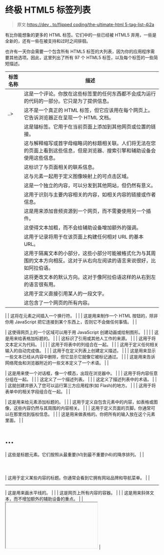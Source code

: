 # 终极 HTML5 标签列表

> 原文:[https://dev . to/flipped coding/the-ultimate-html 5-tag-list-4i2a](https://dev.to/flippedcoding/the-ultimate-html5-tag-list-4i2a)

有比你能想象的更多的 HTML 标签。它们中的一些已经被 HTML5 弃用，一些是全新的，还有一些在被支持和过时之间徘徊。

也许有一天你会需要一个包含所有 HTML5 标签的大列表，因为你的应用程序需要其他选项。因此，这里列出了所有 97 个 HTML5 标签，以及每个标签的一些简短描述。

| 标签名称 | 描述 |
| --- | --- |
|  | 这是一个评论。你放在这些标签里的任何东西都不会成为运行的代码的一部分。它只是为了提供信息。 |
| ..> | 这不是一个真正的 HTML 标签，但它应该用在每个网页上。它告诉浏览器正在呈现一个 HTML 文档。 |
|  | 这是锚标签。它用于在当前页面上添加到其他网页或位置的链接。 |
|  | 这与解释缩写或首字母缩略词的标题相关联。人们将无法在您的页面上看到这些信息，但是浏览器、搜索引擎和辅助设备会使用这些信息。 |
|  | 这标识了与页面相关的联系信息。 |
|  | 这与元素一起用于定义图像映射上的可点击区域。 |
|  | 这是一个独立的内容，可以分发到其他网站，但仍然有意义。 |
|  | 这用于识别与主要内容相关的内容，如相关内容的链接或作者信息。 |
|  | 这是用来添加音频资源到一个网页，而不需要使用另一个插件。 |
|  | 这使得文本加粗，而不会给辅助设备增加额外的强调。 |
|  | 这用于记录将用于在该页面上构建任何相对 URL 的基本 URL。 |
|  | 这用于隔离文本的小部分，这些小部分可能被格式化为与其周围的文本方向相反。这对于从右向左阅读的语言来说很好，比如阿拉伯语。 |
|  | 这将更改文本的默认方向。这对于像阿拉伯语这样的从右到左的语言很有用。 |
|  | 这用于定义直接引用某人的一段文字。 |
|  | 这包含了一个网页的所有内容。 |
| 
 | 这将在元素之间插入一个换行符。 |
|  | 这是用来制作一个 HTML 按钮的，除非你用 JavaScript 把它连接到某个东西上，否则它不会做任何事情。 |
| 

<canvas></canvas>

 | 这使得网页上的一个区域可以用于用 JavaScript 创建动画或绘制图形。 |
|  |<caption></caption>
| 这是用来给表格加标题的。 |
|  | 这标识了引用或其他人工作的来源。 |
|  | 这用于将文本定义为代码。 |
|  |
| 这用于将表中的列组合在一起。 |
| <datalist></datalist> | 这用于定义任何相关输入的自动完成值。 |
|  | 这用于在定义列表上创建定义描述。 |
|  | 这是用来显示一些文本已经从内容中删除，但它显示它就像它被标记通过。 |
|  | 这是用来告诉网络爬虫和浏览器附近的一些文本定义了一个术语。 |
| <dialog></dialog> | 这是用来使一个对话框，像一个模态，出现在浏览器中。 |
|  | 这用于将内容任意分组在一起。 |
|  | 这定义了一个描述列表。 |
|  | 这定义了描述列表中的术语。 |
| <embed> | 这就创建并嵌入了您可以运行第三方应用程序(如 Flash)的地方。 |
|  | 这用于将表单中的相关字段组合在一起。 |
| 

<figcaption></figcaption>

 | 这是用来给元素添加标题的。 |
|  | 这用于定义自包含元素中的内容，如表格或图像，这些内容仍然与其周围的内容相关。 |
|  | 这用于定义页面的页脚。你通常可以在那里找到版权信息。 |
|  | 这是用来做表格的。你把所有的输入放在这个元素里面。 |
| 

# ...

 | 这些是标题元素。它们按照从最重要(h1)到最不重要(h6)的降序排列。 |
| 

<header></header>

 | 这用于定义某些内容的标题。你通常会看到它拥有网站品牌和导航菜单。 |
| 

* * *

 | 这是用来画水平线的。 |
|  | 这是网页上所有内容的容器。 |
|  | 这是用来斜体文本，而不增加额外的辅助设备的重点。 |
| <iframe></td> <td>这用于在当前文档中嵌入一个独立的 HTML 文档。当网页上有 YouTube 视频时，你会经常看到这种情况。</td> </tr> <tr> <td><img/></td> <td>这是用来添加图像到一个 HTML 文件。</td> </tr> <tr> <td><input/></td> <td>这用于创建获取用户输入的表单字段。它可以是文本字段、复选框或其他类型的输入。</td> </tr> <tr> <td><ins/></td> <td>这用于显示一些文本已经被添加到内容中。</td> </tr> <tr> <td><kbd/></td> <td>这用于识别代表键盘输入的文本。</td> </tr> <tr> <td><label/></td> <td>这用于为一个<input/>元素制作一个标签。</td> </tr> <tr> <td><legend/></td> <td>这用于为与<fieldset>元素组合在一起的<input/>元素添加标题。</fieldset></td> </tr> <tr> <td><li/></td> <td>这用于定义无序列表或有序列表中的列表项。</td> </tr> <tr> <td><link/></td> <td>这用于定义 HTML 文档和外部资源之间的关系。你会看到这主要用于外部 CSS。</td> </tr> <tr> <td><main/></td> <td>这是用来表明里面的内容是页面的主题。它不包含任何会在其他网页上复制的内容，如页眉或页脚。</td> </tr> <tr> <td><map/></td> <td>这用于定义图像映射的超链接区域。</td> </tr> <tr> <td><mark/></td> <td>这用于突出显示另一个元素内部的文本，并显示该文本与其周围的内容特别相关。</td> </tr> <tr> <td><menu/></td> <td>这仍处于试验阶段，没有太多的浏览器支持，但它可以用来添加菜单项到特定的菜单。</td> </tr> <tr> <td><menuitem/></td> <td>这用于将菜单项添加到弹出菜单中，就像在浏览器中右键单击一样。</td> </tr> <tr> <td><meta/></td> <td>这用于添加只有 web 爬网程序和浏览器可以看到的页面信息。它不会出现在你页面的任何地方。</td> </tr> <tr> <td><meter/></td> <td>这用于制作一个直观的仪表，显示一个值与一组最小值和最大值之间的关系。</td> </tr> <tr> <td><nav/></td> <td>这用于定义页面上的导航区域。</td> </tr> <tr> <td><noscript/></td> <td>这用于在浏览器不支持脚本或脚本被禁用时显示 HTML 内容。</td> </tr> <tr> <td><object/></td> <td>这用于将 Java 项目等对象嵌入到页面中。</td> </tr> <tr> <td><ol/></td> <td>这定义了一个有序(编号)的列表。</td> </tr> <tr> <td><optgroup/></td> <td>这用于将下拉列表中的不同选项组合在一起。</td> </tr> <tr> <td><option/></td> <td>这与元素一起使用来制作一个下拉菜单。</td> </tr> <tr> <td><output/></td> <td>这用于显示计算结果。</td> </tr> <tr> <td><p/></td> <td>这用于定义一段文本。</td> </tr> <tr> <td><param/></td> <td>这用于定义元素内部插件的参数。</td> </tr> <tr> <td><pre/></td> <td>这用于显示应该使用代码中看到的间距和换行符呈现的文本。</td> </tr> <tr> <td><progress/></td> <td>这是用来制作一个进度条，显示完成一项任务的进度。</td> </tr> <tr> <td><q/></td> <td>这用于定义内嵌报价。</td> </tr> <tr> <td><rp/></td> <td>这用于定义在不支持 ruby 语言注释的浏览器中显示的内容，ruby 语言注释用于以几种不同的亚洲语言显示某些字符。</td> </tr> <tr> <td><rt/></td> <td>这定义了 ruby 语言注释中字符的解释和发音。</td> </tr> <tr> <td><ruby/></td> <td>这用于将<rp>和<rt>元素配对在一起。</rt></rp></td> </tr> <tr> <td><s/></td> <td>这用于在文本上显示删除线。</td> </tr> <tr> <td><samp/></td> <td>这用于定义应该被解释为程序输出样本的文本。</td> </tr> <tr> <td><script/></td> <td>这是您可以编写或导入 JavaScript 的地方。</td> </tr> <tr> <td><section/></td> <td>这用于将相关内容分组在一起。</td> </tr> <tr> <td><select/></td> <td>这用于创建多个选项的下拉列表。</td> </tr> <tr> <td><small/></td> <td>这用于显示比周围文本小一号的文本。</td> </tr> <tr> <td><source/></td> <td>这用于定义在<audio>或<video>元素中使用的媒体资源的 URL。</video></audio></td> </tr> <tr> <td><span/></td> <td>这是一个可以任意分组的内联元素。</td> </tr> <tr> <td><strong/></td> <td>这用于使文本加粗，并为辅助设备增加额外的强调。</td> </tr> <tr> <td><style/></td> <td>这用于为特定页面编写 CSS 样式。</td> </tr> <tr> <td><table/></td> <td>这用于在 HTML 文档中创建一个表格。</td> </tr> <tr> <td><tbody/></td> <td>这用于定义一个<table>元素的主体。</table></td> </tr> <tr> <td><td/></td> <td>这使得一个单独的数据单元在一个<table>元素中。</table></td> </tr> <tr> <td><textarea/></td> <td>这是用来做一个可以接受大量文本的文本输入。</td> </tr> <tr> <td><tfoot/></td> <td>这用于向<table>元素添加汇总行。</table></td> </tr> <tr> <td><th/></td> <td>这用于在<table>元素的头部区域定义一个单元格。</table></td> </tr> <tr> <td><thead/></td> <td>这用于制作<table>的列标题。</table></td> </tr> <tr> <td><time/></td> <td>这用于创建日期时间。</td> </tr> <tr> <td></td> <td>这是用来设置网页标题的。</td> </tr> <tr> <td><tr/></td> <td>这用于定义<table>元素中的行。</table></td> </tr> <tr> <td><track/></td> <td>这用于添加与<audio>或<video>元素相关的基于时间的数据源。</video></audio></td> </tr> <tr> <td><ul/></td> <td>这是用来创建一个无序列表。</td> </tr> <tr> <td><var/></td> <td>这用于从数学方程或程序中定义变量。</td> </tr> <tr> <td><video/></td> <td>这用于为网页添加视频支持。</td> </tr> <tr> <td><wbr/></td> <td>这用于为大量文本设置单词断点。</td> </tr> </tbody> </table></div> <hr/> <p>嘿！你应该在推特上关注我，因为原因:<a href="https://twitter.com/FlippedCoding">https://twitter.com/FlippedCoding</a></p> </body> </html></iframe> |